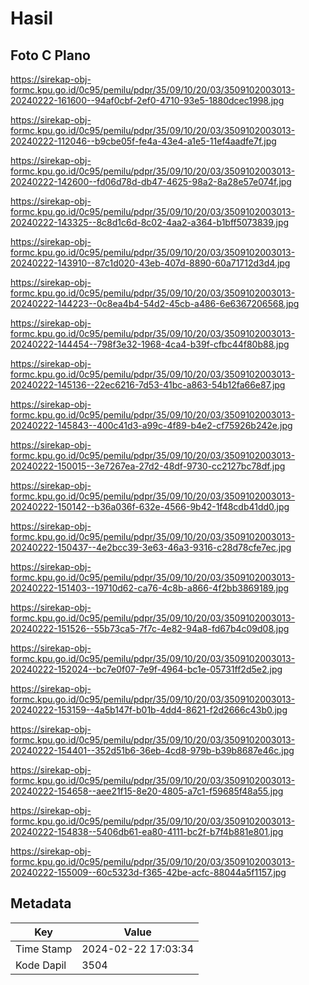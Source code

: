 # Hasil

## Foto C Plano

https://sirekap-obj-formc.kpu.go.id/0c95/pemilu/pdpr/35/09/10/20/03/3509102003013-20240222-161600--94af0cbf-2ef0-4710-93e5-1880dcec1998.jpg

https://sirekap-obj-formc.kpu.go.id/0c95/pemilu/pdpr/35/09/10/20/03/3509102003013-20240222-112046--b9cbe05f-fe4a-43e4-a1e5-11ef4aadfe7f.jpg

https://sirekap-obj-formc.kpu.go.id/0c95/pemilu/pdpr/35/09/10/20/03/3509102003013-20240222-142600--fd06d78d-db47-4625-98a2-8a28e57e074f.jpg

https://sirekap-obj-formc.kpu.go.id/0c95/pemilu/pdpr/35/09/10/20/03/3509102003013-20240222-143325--8c8d1c6d-8c02-4aa2-a364-b1bff5073839.jpg

https://sirekap-obj-formc.kpu.go.id/0c95/pemilu/pdpr/35/09/10/20/03/3509102003013-20240222-143910--87c1d020-43eb-407d-8890-60a71712d3d4.jpg

https://sirekap-obj-formc.kpu.go.id/0c95/pemilu/pdpr/35/09/10/20/03/3509102003013-20240222-144223--0c8ea4b4-54d2-45cb-a486-6e6367206568.jpg

https://sirekap-obj-formc.kpu.go.id/0c95/pemilu/pdpr/35/09/10/20/03/3509102003013-20240222-144454--798f3e32-1968-4ca4-b39f-cfbc44f80b88.jpg

https://sirekap-obj-formc.kpu.go.id/0c95/pemilu/pdpr/35/09/10/20/03/3509102003013-20240222-145136--22ec6216-7d53-41bc-a863-54b12fa66e87.jpg

https://sirekap-obj-formc.kpu.go.id/0c95/pemilu/pdpr/35/09/10/20/03/3509102003013-20240222-145843--400c41d3-a99c-4f89-b4e2-cf75926b242e.jpg

https://sirekap-obj-formc.kpu.go.id/0c95/pemilu/pdpr/35/09/10/20/03/3509102003013-20240222-150015--3e7267ea-27d2-48df-9730-cc2127bc78df.jpg

https://sirekap-obj-formc.kpu.go.id/0c95/pemilu/pdpr/35/09/10/20/03/3509102003013-20240222-150142--b36a036f-632e-4566-9b42-1f48cdb41dd0.jpg

https://sirekap-obj-formc.kpu.go.id/0c95/pemilu/pdpr/35/09/10/20/03/3509102003013-20240222-150437--4e2bcc39-3e63-46a3-9316-c28d78cfe7ec.jpg

https://sirekap-obj-formc.kpu.go.id/0c95/pemilu/pdpr/35/09/10/20/03/3509102003013-20240222-151403--19710d62-ca76-4c8b-a866-4f2bb3869189.jpg

https://sirekap-obj-formc.kpu.go.id/0c95/pemilu/pdpr/35/09/10/20/03/3509102003013-20240222-151526--55b73ca5-7f7c-4e82-94a8-fd67b4c09d08.jpg

https://sirekap-obj-formc.kpu.go.id/0c95/pemilu/pdpr/35/09/10/20/03/3509102003013-20240222-152024--bc7e0f07-7e9f-4964-bc1e-05731ff2d5e2.jpg

https://sirekap-obj-formc.kpu.go.id/0c95/pemilu/pdpr/35/09/10/20/03/3509102003013-20240222-153159--4a5b147f-b01b-4dd4-8621-f2d2666c43b0.jpg

https://sirekap-obj-formc.kpu.go.id/0c95/pemilu/pdpr/35/09/10/20/03/3509102003013-20240222-154401--352d51b6-36eb-4cd8-979b-b39b8687e46c.jpg

https://sirekap-obj-formc.kpu.go.id/0c95/pemilu/pdpr/35/09/10/20/03/3509102003013-20240222-154658--aee21f15-8e20-4805-a7c1-f59685f48a55.jpg

https://sirekap-obj-formc.kpu.go.id/0c95/pemilu/pdpr/35/09/10/20/03/3509102003013-20240222-154838--5406db61-ea80-4111-bc2f-b7f4b881e801.jpg

https://sirekap-obj-formc.kpu.go.id/0c95/pemilu/pdpr/35/09/10/20/03/3509102003013-20240222-155009--60c5323d-f365-42be-acfc-88044a5f1157.jpg


## Metadata

| Key        | Value               |
| ---------- | ------------------- |
| Time Stamp | 2024-02-22 17:03:34 |
| Kode Dapil | 3504                |




